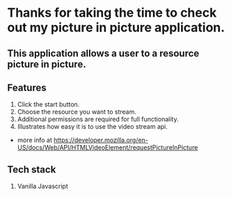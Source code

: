 # Thanks for taking the time to check out my picture in picture application.

## This application allows a user to a resource picture in picture.

## Features

1. Click the start button.
2. Choose the resource you want to stream.
3. Additional permissions are required for full functionality.
4. Illustrates how easy it is to use the video stream api.

- more info at https://developer.mozilla.org/en-US/docs/Web/API/HTMLVideoElement/requestPictureInPicture

## Tech stack

1. Vanilla Javascript

